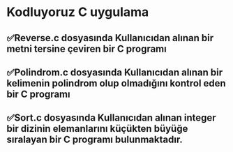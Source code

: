 # Kodluyoruz C uygulama 

## ✅Reverse.c dosyasında Kullanıcıdan alınan bir metni tersine çeviren bir C programı 
## ✅Polindrom.c dosyasında Kullanıcıdan alınan bir kelimenin polindrom olup olmadığını kontrol eden bir C programı 
## ✅Sort.c dosyasında Kullanıcıdan alınan integer bir dizinin elemanlarını küçükten büyüğe sıralayan bir C programı bulunmaktadır.